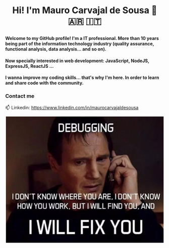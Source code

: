 # <p align="center"> Hi! I'm Mauro Carvajal de Sousa 👋 :argentina: :it:</p>

#### Welcome to my GitHub profile! I'm a IT professional.  More than 10 years being part of the information technology industry (quality assurance, functional analysis, data analysis... and so on).
#### Now specially interested in web development: JavaScript, NodeJS, ExpressJS, ReactJS ...
#### I wanna improve my coding skills... that's why I'm here. In order to learn and share code with the community.

### Contact me
📫 Linkedin: https://www.linkedin.com/in/maurocarvajaldesousa
<!--
- Medium: https://medium.com/@mauro.carvajaldesousa
-->
<p align="center">
  <img src="/images/joke.png" width="500" align="middle"/>
</p>
<!--
**MauroCarvajalDeSousa/MauroCarvajalDeSousa** is a ✨ _special_ ✨ repository because its `README.md` (this file) appears on your GitHub profile.

Here are some ideas to get you started:

- 🔭 I’m currently working on ...
- 🌱 I’m currently learning ...
- 👯 I’m looking to collaborate on ...
- 🤔 I’m looking for help with ...
- 💬 Ask me about ...
- 📫 How to reach me: ...
- 😄 Pronouns: ...
- ⚡ Fun fact: ...

![Esta es una imagen](/images/joke.png)
-->
